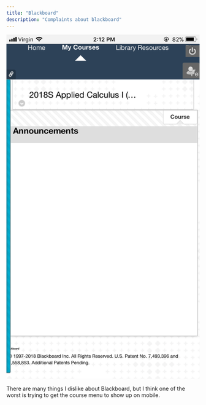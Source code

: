 ```yaml
---
title: "Blackboard"
description: "Complaints about blackboard"
---
```


<img src="../img/blackboard.png" alt="Screenshot of blackboard mobile website">

There are many things I dislike about Blackboard, but I think one of the worst is trying to get the course menu to show up on mobile.

